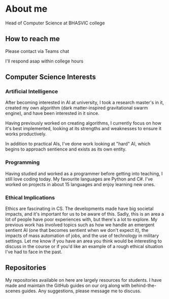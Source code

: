 # About me
Head of Computer Science at BHASVIC college

## How to reach me
Please contact via Teams chat

I'll respond asap within college hours

## Computer Science Interests
### Artificial Intelligence
After becoming interested in AI at university, I took a research master's in it, created my own algorithm (dark matter-inspired gravitational swarm engine), and have been interested in it since.

Having previously worked on creating algorithms, I currently focus on how it's best implemented, looking at its strengths and weaknesses to ensure it works productively.

In addition to practical AIs, I've done work looking at "hard" AI, which begins to approach sentience and exists as its own entity.

### Programming
Having studied and worked as a programmer before getting into teaching, I still love coding today. My favourite languages are Python and C#. I've worked on projects in about 15 languages and enjoy learning new ones.

### Ethical Implications
Ethics are fascinating in CS. The developments made have big societal impacts, and it's important for us to be aware of this. Sadly, this is an area a lot of people have poor experiences with, but there's a lot to explore. My previous work has involved topics such as how we handle an emergent sentient AI (one that becomes sentient when we don't expect it), the impacts of mass automation of jobs, and the use of technology in military settings. Let me know if you have an area you think would be interesting to discuss in the course or if you'd like an example of a rough ethical situation I've had to face in the past.

## Repositories
My repositories available on here are largely resources for students. I have made and maintain the GitHub guides on our org along with behind-the-scenes guides. Any suggestions, please message me to discuss.



<!--
**BHASVIC-BEN/BHASVIC-BEN** is a ✨ _special_ ✨ repository because its `README.md` (this file) appears on your GitHub profile.

Here are some ideas to get you started:

- 🔭 I’m currently working on ...
- 🌱 I’m currently learning ...
- 👯 I’m looking to collaborate on ...
- 🤔 I’m looking for help with ...
- 💬 Ask me about ...
- 📫 How to reach me: ...
- 😄 Pronouns: ...
- ⚡ Fun fact: ...
-->
